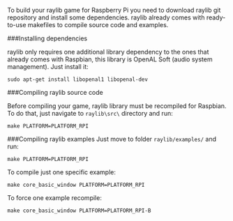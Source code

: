 To build your raylib game for Raspberry Pi you need to download raylib git repository and install some dependencies. raylib already comes with ready-to-use makefiles to compile source code and examples. 

###Installing dependencies

raylib only requires one additional library dependency to the ones that already comes with Raspbian, this library is OpenAL Soft (audio system management). Just install it:

    sudo apt-get install libopenal1 libopenal-dev

###Compiling raylib source code

Before compiling your game, raylib library must be recompiled for Raspbian. To do that, just navigate to `raylib\src\` directory and run:

    make PLATFORM=PLATFORM_RPI

###Compiling raylib examples
Just move to folder `raylib/examples/` and run:

    make PLATFORM=PLATFORM_RPI

To compile just one specific example:

    make core_basic_window PLATFORM=PLATFORM_RPI

To force one example recompile:

    make core_basic_window PLATFORM=PLATFORM_RPI-B
